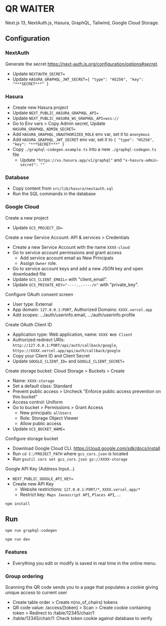 # QR WAITER

Next.js 13, NextAuth.js, Hasura, GraphQL, Tailwind, Google Cloud Storage.

## Configuration

### NextAuth
Generate the secret
https://next-auth.js.org/configuration/options#secret.

- Update `NEXTAUTH_SECRET=`
- Update `HASURA_GRAPHQL_JWT_SECRET={ "type": "HS256", "key": "***SECRET***" }`

### Hasura

- Create new Hasura project
- Update `NEXT_PUBLIC_HASURA_GRAPHQL_API=`
- Update `NEXT_PUBLIC_HASURA_WS_GRAPHQL_API=wss://`
- Go to Env vars > Copy Admin secret, Update `HASURA_GRAPHQL_ADMIN_SECRET=`
- Add `HASURA_GRAPHQL_UNAUTHORIZED_ROLE` env var, set it to `anonymous`
- Add `HASURA_GRAPHQL_JWT_SECRET` env var, set it to `{ "type": "HS256", "key": "***SECRET***" }`
- Copy `./graphql-codegen.example.ts` into a new `./graphql-codegen.ts` file
  - Update `"https://xx.hasura.app/v1/graphql"` and `"x-hasura-admin-secret": ""`

### Database

- Copy content from `src/lib/hasura/nextauth.sql`
- Run the SQL commands in the database

### Google Cloud

Create a new project

- Update `GCS_PROJECT_ID=`

Create a new Service Account:  API & services > Credentials

- Create a new Service Account with the name `XXXX-cloud`
- Go to service account permissions and grant access
  - Add service account email as New Principals
  - Assign `Owner` role.
- Go to service account keys and add a new JSON key and open downloaded file
- Update `GCS_CLIENT_EMAIL=` with "client_email".
- Update `GCS_PRIVATE_KEY="----...----/n"` with "private_key".

Configure OAuth consent screen 

- User type: External
- App domain: `127.0.0.1:PORT`, Authorized Domains: `XXXX.vercel.app`
- Add scopes: .../auth/userinfo.email, .../auth/userinfo.profile

Create OAuth Client ID

- Application type: Web application, name: `XXXX Web Client`
- Authorized redirect URIs: `http://127.0.0.1:PORT/api/auth/callback/google`, `https://XXXX.vercel.app/api/auth/callback/google`
- Copy your Client ID and Client Secret
- Update `GOOGLE_CLIENT_ID=` and `GOOGLE_CLIENT_SECRET=`


Create storage bucket: Cloud Storage > Buckets > Create

- Name: `XXXX-storage`
- Set a default class: Standard
- Prevent public access > Uncheck "Enforce public access prevention on this bucket"
- Access control: Uniform
- Go to bucket > Permissions > Grant Access
  - New principals: `allUsers`
  - Role: Storage Object Viewer
  - Allow public access
- Update `GCS_BUCKET_NAME=`

Configure storage bucket

- Download Google Cloud CLI. https://cloud.google.com/sdk/docs/install
- Run `cd C:/PROJECT_PATH` where `gcs_cors.json` is located
- Run `gsutil cors set gcs_cors.json gs://XXXX-storage`

Google API Key (Address Input...)

- `NEXT_PUBLIC_GOOGLE_API_KEY=`
- Create new API Key
  - Website restrictions: `127.0.0.1:PORT/*`, `XXXX.vercel.app/*`
  - Restrict key: `Maps Javascript API`, `Places API`, ...


`npm install`

## Run

`npm run graphql-codegen`

`npm run dev`

### Features
 
- Everything you edit or modify is saved in real time in the online menu.

### Group ordering

Scanning the QR code sends you to a page that populates a cookie giving unique access to current user

- Create table order > Create n(no_of_chairs) tokens
- QR code value: /access/[token] > Scan > Create cookie containing token > Redirect to /table/12345/chair/1
- /table/12345/chair/1: Check token cookie against database to verify
